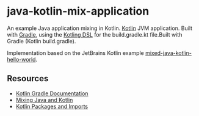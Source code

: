 # java-kotlin-mix-application 

An example Java application mixing in Kotlin. [Kotlin](https://kotlinlang.org) JVM application. Built with [Gradle](https://gradle.org/), using the [Kotling DSL](https://docs.gradle.org/current/userguide/kotlin_dsl.html) for the build.gradle.kt file.Built with Gradle (Kotlin build.gradle). 

Implementation based on the JetBrains Kotlin example [mixed-java-kotlin-hello-world](https://github.com/JetBrains/kotlin-examples/tree/master/gradle/mixed-java-kotlin-hello-world).

## Resources
* [Kotlin Gradle Documentation](https://kotlinlang.org/docs/reference/using-gradle.html)
* [Mixing Java and Kotlin](https://www.jetbrains.com/help/idea/mixing-java-and-kotlin-in-one-project.html)
* [Kotlin Packages and Imports](https://kotlinlang.org/docs/tutorials/kotlin-for-py/packages-and-imports.html)
